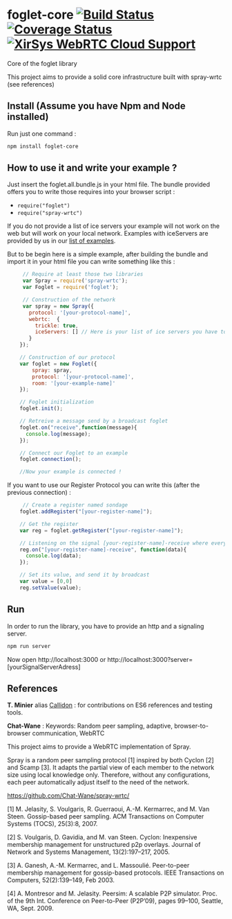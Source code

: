 # foglet-core [![Build Status](https://travis-ci.org/folkvir/foglet-core.svg?branch=master)](https://travis-ci.org/folkvir/foglet-core) [![Coverage Status](https://coveralls.io/repos/github/folkvir/foglet-core/badge.svg?branch=master)](https://coveralls.io/github/folkvir/foglet-core?branch=master) [![XirSys WebRTC Cloud Support](https://img.shields.io/badge/XirSys%20Cloud-used-blue.svg)](http://xirsys.com/)
Core of the foglet library

This project aims to provide a solid core infrastructure built with spray-wrtc (see references)

## Install (Assume you have Npm and Node installed)

Run just one command :
```bash
npm install foglet-core
```

## How to use it and write your example ?

Just insert the foglet.all.bundle.js in your html file.
The bundle provided offers you to write those requires into your browser script :
- ``` require("foglet") ```
- ``` require("spray-wrtc") ```

If you do not provide a list of ice servers your example will not work on the web but will work on your local network.
Examples with iceServers are provided by us in our [list of examples](https://github.com/folkvir/foglet/tree/master/example).

But to be begin here is a simple example, after building the bundle and import it in your html file you can write something like this :
```javascript
     // Require at least those two libraries
     var Spray = require('spray-wrtc');
     var Foglet = require('foglet');

     // Construction of the network
     var spray = new Spray({
       protocol: '[your-protocol-name]',
       webrtc:	{
         trickle: true,
         iceServers: [] // Here is your list of ice servers you have to provide !
       }
    });

    // Construction of our protocol
    var foglet = new Foglet({
    	spray: spray,
    	protocol: '[your-protocol-name]',
    	room: '[your-example-name]'
    });

    // Foglet initialization
    foglet.init();

    // Retreive a message send by a broadcast foglet
    foglet.on("receive",function(message){
      console.log(message);
    });

    // Connect our Foglet to an example
    foglet.connection();

    //Now your example is connected !
```

If you want to use our Register Protocol you can write this (after the previous connection) :

```javascript
     // Create a register named sondage
    foglet.addRegister("[your-register-name]");

    // Get the register
    var reg = foglet.getRegister("[your-register-name]");

    // Listening on the signal [your-register-name]-receive where every data are sent when the register is updated.
    reg.on("[your-register-name]-receive", function(data){
      console.log(data);
    });

    // Set its value, and send it by broadcast
    var value = [0,0]
    reg.setValue(value);

```

## Run
In order to run the library, you have to provide an http and a signaling server.

```bash
npm run server
```

Now open http://localhost:3000 or http://localhost:3000?server=[yourSignalServerAdress]


## References

**T. Minier** alias [Callidon](https://github.com/Callidon) :  for contributions on ES6 references and testing tools.

**Chat-Wane** :
Keywords: Random peer sampling, adaptive, browser-to-browser communication, WebRTC

This project aims to provide a WebRTC implementation of Spray.

Spray is a random peer sampling protocol [1] inspired by both Cyclon [2] and Scamp [3]. It adapts the partial view of each member to the network size using local knowledge only. Therefore, without any configurations, each peer automatically adjust itself to the need of the network.

https://github.com/Chat-Wane/spray-wrtc/

[1] M. Jelasity, S. Voulgaris, R. Guerraoui, A.-M. Kermarrec, and M. Van Steen. Gossip-based peer sampling. ACM Transactions on Computer Systems (TOCS), 25(3):8, 2007.

[2] S. Voulgaris, D. Gavidia, and M. van Steen. Cyclon: Inexpensive membership management for unstructured p2p overlays. Journal of Network and Systems Management, 13(2):197–217, 2005.

[3] A. Ganesh, A.-M. Kermarrec, and L. Massoulié. Peer-to-peer membership management for gossip-based protocols. IEEE Transactions on Computers, 52(2):139–149, Feb 2003.

[4] A. Montresor and M. Jelasity. Peersim: A scalable P2P simulator. Proc. of the 9th Int. Conference on Peer-to-Peer (P2P’09), pages 99–100, Seattle, WA, Sept. 2009.
